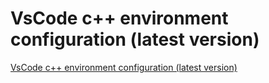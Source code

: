 # VsCode c++ environment configuration (latest version)
[VsCode c++ environment configuration (latest version)](https://aiwithcloud.com/2022/09/16/vscode_c_environment_configuration_latest_version/)